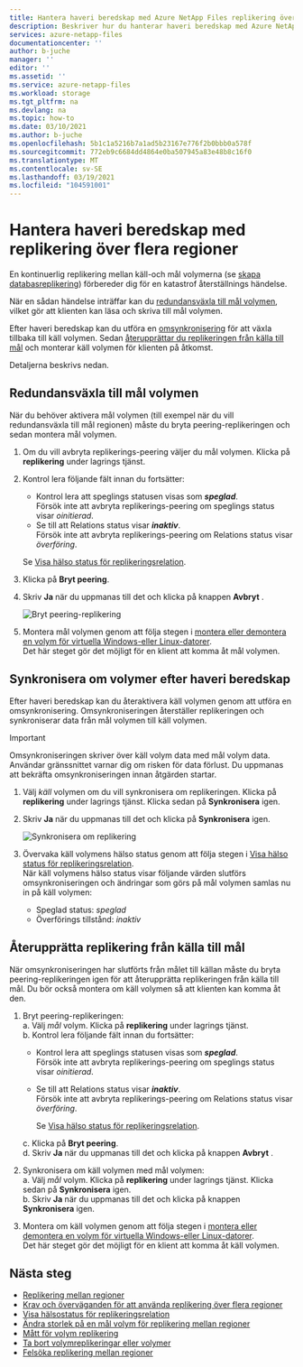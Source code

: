 ```yaml
---
title: Hantera haveri beredskap med Azure NetApp Files replikering över flera regioner | Microsoft Docs
description: Beskriver hur du hanterar haveri beredskap med Azure NetApp Files replikering över flera regioner.
services: azure-netapp-files
documentationcenter: ''
author: b-juche
manager: ''
editor: ''
ms.assetid: ''
ms.service: azure-netapp-files
ms.workload: storage
ms.tgt_pltfrm: na
ms.devlang: na
ms.topic: how-to
ms.date: 03/10/2021
ms.author: b-juche
ms.openlocfilehash: 5b1c1a5216b7a1ad5b23167e776f2b0bbb0a578f
ms.sourcegitcommit: 772eb9c6684dd4864e0ba507945a83e48b8c16f0
ms.translationtype: MT
ms.contentlocale: sv-SE
ms.lasthandoff: 03/19/2021
ms.locfileid: "104591001"
---
```

# <a name="manage-disaster-recovery-using-cross-region-replication"></a>Hantera haveri beredskap med replikering över flera regioner 

En kontinuerlig replikering mellan käll-och mål volymerna (se [skapa databasreplikering](cross-region-replication-create-peering.md)) förbereder dig för en katastrof återställnings händelse. 

När en sådan händelse inträffar kan du [redundansväxla till mål volymen](#fail-over-to-destination-volume), vilket gör att klienten kan läsa och skriva till mål volymen. 

Efter haveri beredskap kan du utföra en [omsynkronisering](#resync-replication) för att växla tillbaka till käll volymen. Sedan [återupprättar du replikeringen från källa till mål](#reestablish-source-to-destination-replication) och monterar käll volymen för klienten på åtkomst. 

Detaljerna beskrivs nedan. 

## <a name="fail-over-to-destination-volume"></a>Redundansväxla till mål volymen

När du behöver aktivera mål volymen (till exempel när du vill redundansväxla till mål regionen) måste du bryta peering-replikeringen och sedan montera mål volymen.  

1. Om du vill avbryta replikerings-peering väljer du mål volymen. Klicka på **replikering** under lagrings tjänst.  

2.  Kontrol lera följande fält innan du fortsätter:  
    * Kontrol lera att speglings statusen visas som ***speglad***.   
        Försök inte att avbryta replikerings-peering om speglings status visar *oinitierad*.
    * Se till att Relations status visar ***inaktiv***.   
        Försök inte att avbryta replikerings-peering om Relations status visar *överföring*.   

    Se [Visa hälso status för replikeringsrelation](cross-region-replication-display-health-status.md). 

3.  Klicka på **Bryt peering**.  

4.  Skriv **Ja** när du uppmanas till det och klicka på knappen **Avbryt** . 

    ![Bryt peering-replikering](../media/azure-netapp-files/cross-region-replication-break-replication-peering.png)

5.  Montera mål volymen genom att följa stegen i [montera eller demontera en volym för virtuella Windows-eller Linux-datorer](azure-netapp-files-mount-unmount-volumes-for-virtual-machines.md).   
    Det här steget gör det möjligt för en klient att komma åt mål volymen.

## <a name="resync-volumes-after-disaster-recovery"></a><a name="resync-replication"></a>Synkronisera om volymer efter haveri beredskap

Efter haveri beredskap kan du återaktivera käll volymen genom att utföra en omsynkronisering.  Omsynkroniseringen återställer replikeringen och synkroniserar data från mål volymen till käll volymen.  

> [!IMPORTANT] 
> Omsynkroniseringen skriver över käll volym data med mål volym data.  Användar gränssnittet varnar dig om risken för data förlust. Du uppmanas att bekräfta omsynkroniseringen innan åtgärden startar.

1. Välj *käll* volymen om du vill synkronisera om replikeringen. Klicka på **replikering** under lagrings tjänst. Klicka sedan på **Synkronisera** igen.  

2. Skriv **Ja** när du uppmanas till det och klicka på **Synkronisera** igen. 
 
    ![Synkronisera om replikering](../media/azure-netapp-files/cross-region-replication-resync-replication.png)

3. Övervaka käll volymens hälso status genom att följa stegen i [Visa hälso status för replikeringsrelation](cross-region-replication-display-health-status.md).   
    När käll volymens hälso status visar följande värden slutförs omsynkroniseringen och ändringar som görs på mål volymen samlas nu in på käll volymen:   

    * Speglad status: *speglad*  
    * Överförings tillstånd: *inaktiv*  

## <a name="reestablish-source-to-destination-replication"></a>Återupprätta replikering från källa till mål

När omsynkroniseringen har slutförts från målet till källan måste du bryta peering-replikeringen igen för att återupprätta replikeringen från källa till mål. Du bör också montera om käll volymen så att klienten kan komma åt den.  

1. Bryt peering-replikeringen:  
    a. Välj *mål* volym. Klicka på **replikering** under lagrings tjänst.  
    b. Kontrol lera följande fält innan du fortsätter:   
    * Kontrol lera att speglings statusen visas som ***speglad***.   
    Försök inte att avbryta replikerings-peering om speglings status visar *oinitierad*.  
    * Se till att Relations status visar ***inaktiv***.   
    Försök inte att avbryta replikerings-peering om Relations status visar *överföring*.    

        Se [Visa hälso status för replikeringsrelation](cross-region-replication-display-health-status.md). 

    c. Klicka på **Bryt peering**.   
    d. Skriv **Ja** när du uppmanas till det och klicka på knappen **Avbryt** .  

2. Synkronisera om käll volymen med mål volymen:  
    a. Välj *mål* volym. Klicka på **replikering** under lagrings tjänst. Klicka sedan på **Synkronisera** igen.   
    b. Skriv **Ja** när du uppmanas till det och klicka på knappen **Synkronisera** igen.

3. Montera om käll volymen genom att följa stegen i [montera eller demontera en volym för virtuella Windows-eller Linux-datorer](azure-netapp-files-mount-unmount-volumes-for-virtual-machines.md).  
    Det här steget gör det möjligt för en klient att komma åt käll volymen.

## <a name="next-steps"></a>Nästa steg  

* [Replikering mellan regioner](cross-region-replication-introduction.md)
* [Krav och överväganden för att använda replikering över flera regioner](cross-region-replication-requirements-considerations.md)
* [Visa hälsostatus för replikeringsrelation](cross-region-replication-display-health-status.md)
* [Ändra storlek på en mål volym för replikering mellan regioner](azure-netapp-files-resize-capacity-pools-or-volumes.md#resize-a-cross-region-replication-destination-volume)
* [Mått för volym replikering](azure-netapp-files-metrics.md#replication)
* [Ta bort volymreplikeringar eller volymer](cross-region-replication-delete.md)
* [Felsöka replikering mellan regioner](troubleshoot-cross-region-replication.md)

